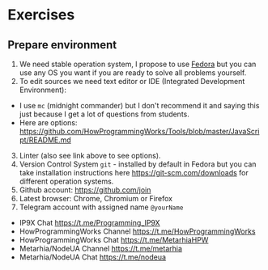 # Exercises

## Prepare environment

1. We need stable operation system, I propose to use
[Fedora](https://getfedora.org) but you can use any OS you want if you are
ready to solve all problems yourself.
2. To edit sources we need text editor or IDE (Integrated Development
Environment):
  - I use `mc` (midnight commander) but I don't recommend it and saying this
  just because I get a lot of questions from students.
  - Here are options:
  https://github.com/HowProgrammingWorks/Tools/blob/master/JavaScript/README.md
3. Linter (also see link above to see options).
4. Version Control System `git` - installed by default in Fedora but you can
take installation instructions here https://git-scm.com/downloads for different
operation systems.
5. Github account: https://github.com/join
6. Latest browser: Chrome, Chromium or Firefox
7. Telegram account with assigned name `@yourName`
  - IP9X Chat https://t.me/Programming_IP9X
  - HowProgrammingWorks Channel https://t.me/HowProgrammingWorks
  - HowProgrammingWorks Chat https://t.me/MetarhiaHPW
  - Metarhia/NodeUA Channel https://t.me/metarhia
  - Metarhia/NodeUA Chat https://t.me/nodeua
